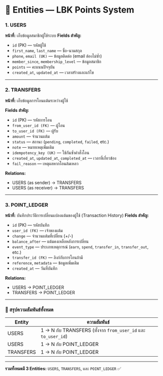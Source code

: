 # 🧩 Entities — LBK Points System

### 1. **USERS**

**หน้าที่:** เก็บข้อมูลสมาชิกผู้ใช้ระบบ
**Fields สำคัญ:**

* `id` (PK) — รหัสผู้ใช้
* `first_name`, `last_name` — ชื่อ-นามสกุล
* `phone`, `email (UK)` — ข้อมูลติดต่อ (email ต้องไม่ซ้ำ)
* `member_since`, `membership_level` — ข้อมูลสมาชิก
* `points` — คะแนนปัจจุบัน
* `created_at`, `updated_at` — เวลาสร้างและแก้ไข

---

### 2. **TRANSFERS**

**หน้าที่:** เก็บข้อมูลการโอนแต้มระหว่างผู้ใช้

**Fields สำคัญ:**
* `id` (PK) — รหัสการโอน
* `from_user_id (FK)` — ผู้โอน
* `to_user_id (FK)` — ผู้รับ
* `amount` — จำนวนแต้ม
* `status` — สถานะ (`pending`, `completed`, `failed`, etc.)
* `note` — หมายเหตุเพิ่มเติม
* `idempotency_key (UK)` — ใช้กันซ้ำคำสั่งโอน
* `created_at`, `updated_at`, `completed_at` — เวลาที่เกี่ยวข้อง
* `fail_reason` — เหตุผลหากโอนล้มเหลว

**Relations:**

* USERS (as sender) → TRANSFERS
* USERS (as receiver) → TRANSFERS

---

### 3. **POINT_LEDGER**

**หน้าที่:** บันทึกประวัติการเปลี่ยนแปลงแต้มของผู้ใช้ (Transaction History)
**Fields สำคัญ:**

* `id` (PK) — รหัสบันทึก
* `user_id (FK)` — เจ้าของแต้ม
* `change` — จำนวนแต้มที่เปลี่ยน (+/-)
* `balance_after` — แต้มคงเหลือหลังการเปลี่ยน
* `event_type` — ประเภทเหตุการณ์ (`earn`, `spend`, `transfer_in`, `transfer_out`, etc.)
* `transfer_id (FK)` — ลิงก์กับการโอนถ้ามี
* `reference`, `metadata` — ข้อมูลเพิ่มเติม
* `created_at` — วันที่บันทึก

**Relations:**

* USERS → POINT_LEDGER
* TRANSFERS → POINT_LEDGER

---

### 🔗 สรุปความสัมพันธ์ทั้งหมด

| Entity    | ความสัมพันธ์                                                  |
| --------- | ------------------------------------------------------------- |
| USERS     | 1 → N กับ TRANSFERS (ทั้งจาก `from_user_id` และ `to_user_id`) |
| USERS     | 1 → N กับ POINT_LEDGER                                        |
| TRANSFERS | 1 → N กับ POINT_LEDGER                                        |

---

**รวมทั้งหมดมี 3 Entities:**
`USERS`, `TRANSFERS`, และ `POINT_LEDGER` ✅
